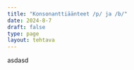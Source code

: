 ```yaml
---
title: "Konsonanttiäänteet /p/ ja /b/"
date: 2024-8-7
draft: false
type: page
layout: tehtava
---
```


asdasd